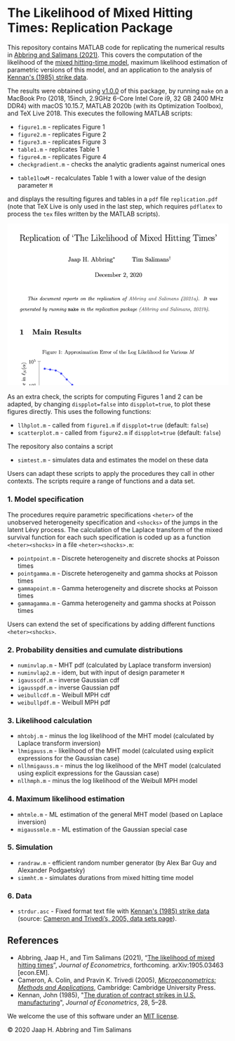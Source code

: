 # The Likelihood of Mixed Hitting Times: Replication Package

This repository contains MATLAB code for replicating the numerical results in [Abbring and Salimans (2021)](https://arxiv.org/abs/1905.03463). This covers the computation of the likelihood of the [mixed hitting-time model](http://jaap.abbring.org/images/pdf/ecta7312.pdf), maximum likelihood estimation of parametric versions of this model, and an application to the analysis of [Kennan's (1985) strike data](https://www.ssc.wisc.edu/~jkennan/research/JEM85.pdf). 

The results were obtained using [v1.0.0](https://github.com/jabbring/mht-likelihood/releases/tag/v1.0.0) of this package, by running `make` on a MacBook Pro (2018, 15inch, 2.9GHz 6-Core Intel Core i9, 32 GB 2400 MHz DDR4) with macOS 10.15.7, MATLAB 2020b (with its Optimization Toolbox), and TeX Live 2018. This executes the following MATLAB scripts:

- `figure1.m` -  replicates Figure 1
- `figure2.m` -  replicates Figure 2
- `figure3.m` -  replicates Figure 3
- `table1.m` - replicates Table 1
- `figure4.m` - replicates Figure 4
- `checkgradient.m` - checks the analytic gradients against numerical ones
<!-- - `table1BM.m` - recalculates Columns I-V of table one using the exact likelihood for the Gaussian case-->
- `table1lowM` - recalculates Table 1 with a lower value of the design parameter `M`

and displays the resulting figures and tables in a `pdf` file `replication.pdf` (note that TeX Live is only used in the last step, which requires `pdflatex` to process the `tex` files written by the MATLAB scripts).

![output example](replicationexample.png)

As an extra check, the scripts for computing Figures 1 and 2 can be adapted, by changing `dispplot=false` into `dispplot=true`, to plot these figures directly. This uses the following functions:
- `llhplot.m` - called from `figure1.m` if `dispplot=true` (default: `false`)
- `scatterplot.m` - called from `figure2.m` if `dispplot=true` (default: `false`)

The repository also contains a script

- `simtest.m` - simulates data and estimates the model on these data

Users can adapt these scripts to apply the procedures they call in other contexts. The scripts require a range of functions and a data set.

### 1. Model specification

The procedures require parametric specifications `<heter>` of the unobserved heterogeneity specification and `<shocks>` of the jumps in the latent Lévy process. The calculation of the Laplace transform of the mixed survival function for each such specification is coded up as a function `<heter><shocks>` in a file `<heter><shocks>.m`:

- `pointpoint.m` - Discrete heterogeneity and discrete shocks at Poisson times
- `pointgamma.m` - Discrete heterogeneity and gamma shocks at Poisson times
- `gammapoint.m` - Gamma heterogeneity and discrete shocks at Poisson times
- `gammagamma.m` - Gamma heterogeneity and gamma shocks at Poisson times

Users can extend the set of specifications by adding different functions `<heter><shocks>`.

### 2. Probability densities and cumulate distributions

- `numinvlap.m` - MHT pdf (calculated by Laplace transform inversion)
- `numinvlap2.m` - idem, but with input of design parameter `M`
- `igausscdf.m` - inverse Gaussian cdf
- `igausspdf.m` - inverse Gaussian pdf
- `weibullcdf.m` - Weibull MPH cdf
- `weibullpdf.m` - Weibull MPH pdf

### 3. Likelihood calculation

- `mhtobj.m` - minus the log likelihood of the MHT model (calculated by Laplace transform inversion)
- `lhmigauss.m` - likelihood of the MHT model (calculated using explicit expressions for the Gaussian case)
- `nllhmigauss.m` - minus the log likelihood of the MHT model (calculated using explicit expressions for the Gaussian case)
- `nllhmph.m` - minus the log likelihood of the Weibull MPH model

### 4. Maximum likelihood estimation

- `mhtmle.m` - ML estimation of the general MHT model (based on Laplace inversion)
- `migaussmle.m` - ML estimation of the Gaussian special case

### 5. Simulation

- `randraw.m` -  efficient random number generator (by Alex Bar Guy and Alexander Podgaetsky)
- `simmht.m` - simulates durations from mixed hitting time model

### 6. Data

- `strdur.asc` - Fixed format text file with [Kennan's (1985) strike data](https://www.ssc.wisc.edu/~jkennan/research/JEM85.pdf) (source: [Cameron and Trivedi’s, 2005, data sets page](http://cameron.econ.ucdavis.edu/mmabook/mmadata.html)).

## References
- Abbring, Jaap H., and Tim Salimans (2021), “[The likelihood of mixed hitting times](https://arxiv.org/abs/1905.03463)”, *Journal of Econometrics*, forthcoming. arXiv:1905.03463 \[econ.EM\].
- Cameron, A. Colin, and Pravin K. Trivedi (2005), *[Microeconometrics: Methods and Applications](http://cameron.econ.ucdavis.edu/mmabook/mma.html)*, Cambridge: Cambridge University Press.
- Kennan, John (1985), "[The duration of contract strikes in U.S. manufacturing](https://www.ssc.wisc.edu/~jkennan/research/JEM85.pdf)", *Journal of Econometrics*, 28, 5–28.

We welcome the use of this software under an [MIT license](https://github.com/jabbring/mht-likelihood/blob/master/LICENSE).

&copy; 2020 Jaap H. Abbring and Tim Salimans
